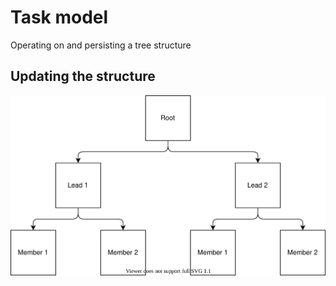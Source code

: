 # Task model

Operating on and persisting a tree structure

## Updating the structure

![Swapping children](images/swap_children.drawio.svg)
